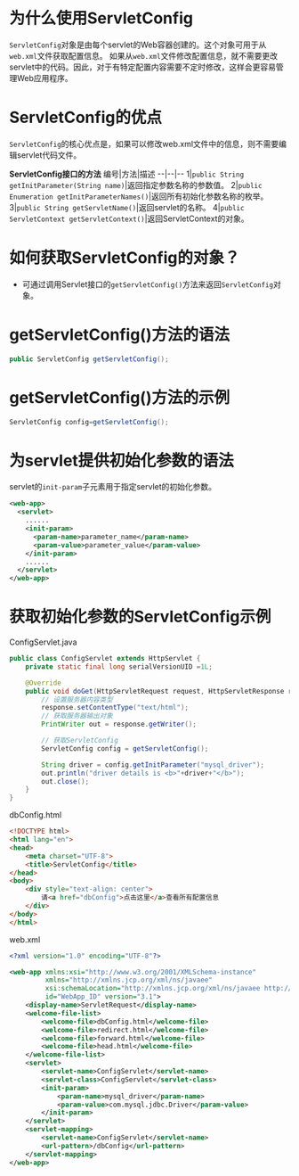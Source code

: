 # 为什么使用ServletConfig
`ServletConfig`对象是由每个servlet的Web容器创建的。这个对象可用于从`web.xml`文件获取配置信息。
如果从`web.xml`文件修改配置信息，就不需要更改servlet中的代码。因此，对于有特定配置内容需要不定时修改，这样会更容易管理Web应用程序。

# ServletConfig的优点
`ServletConfig`的核心优点是，如果可以修改web.xml文件中的信息，则不需要编辑servlet代码文件。

**ServletConfig接口的方法**
编号|方法|描述
--|--|--
1|`public String getInitParameter(String name)`|返回指定参数名称的参数值。
2|`public Enumeration getInitParameterNames()`|返回所有初始化参数名称的枚举。
3|`public String getServletName()`|返回servlet的名称。
4|`public ServletContext getServletContext()`|返回ServletContext的对象。

# 如何获取ServletConfig的对象？

 * 可通过调用Servlet接口的`getServletConfig()`方法来返回`ServletConfig`对象。

# getServletConfig()方法的语法
~~~java
public ServletConfig getServletConfig();
~~~

# getServletConfig()方法的示例
~~~java
ServletConfig config=getServletConfig();  
~~~


# 为servlet提供初始化参数的语法
servlet的`init-param`子元素用于指定servlet的初始化参数。
~~~xml
<web-app>
  <servlet>
    ......
    <init-param>  
      <param-name>parameter_name</param-name>
      <param-value>parameter_value</param-value>
    </init-param>
    ......
  </servlet>
</web-app>
~~~

# 获取初始化参数的ServletConfig示例

ConfigServlet.java
~~~java
public class ConfigServlet extends HttpServlet {
    private static final long serialVersionUID =1L;

    @Override
    public void doGet(HttpServletRequest request, HttpServletResponse response) throws IOException {
        // 设置服务器内容类型
        response.setContentType("text/html");
        // 获取服务器输出对象
        PrintWriter out = response.getWriter();

        // 获取ServletConfig
        ServletConfig config = getServletConfig();

        String driver = config.getInitParameter("mysql_driver");
        out.println("driver details is <b>"+driver+"</b>");
        out.close();
    }
}
~~~

dbConfig.html
~~~html
<!DOCTYPE html>
<html lang="en">
<head>
    <meta charset="UTF-8">
    <title>ServletConfig</title>
</head>
<body>
    <div style="text-align: center">
        请<a href="dbConfig">点击这里</a>查看所有配置信息
    </div>
</body>
</html>
~~~

web.xml
~~~xml
<?xml version="1.0" encoding="UTF-8"?>

<web-app xmlns:xsi="http://www.w3.org/2001/XMLSchema-instance"
         xmlns="http://xmlns.jcp.org/xml/ns/javaee"
         xsi:schemaLocation="http://xmlns.jcp.org/xml/ns/javaee http://xmlns.jcp.org/xml/ns/javaee/web-app_3_1.xsd"
         id="WebApp_ID" version="3.1">
    <display-name>ServletRequest</display-name>
    <welcome-file-list>
        <welcome-file>dbConfig.html</welcome-file>
        <welcome-file>redirect.html</welcome-file>
        <welcome-file>forward.html</welcome-file>
        <welcome-file>head.html</welcome-file>
    </welcome-file-list>
    <servlet>
        <servlet-name>ConfigServlet</servlet-name>
        <servlet-class>ConfigServlet</servlet-class>
        <init-param>
            <param-name>mysql_driver</param-name>
            <param-value>com.mysql.jdbc.Driver</param-value>
        </init-param>
    </servlet>
    <servlet-mapping>
        <servlet-name>ConfigServlet</servlet-name>
        <url-pattern>/dbConfig</url-pattern>
    </servlet-mapping>
</web-app>
~~~





